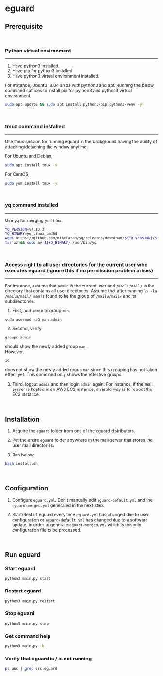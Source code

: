 # eguard

## Prerequisite
<br>

### Python virtual environment
---
1. Have python3 installed.
2. Have pip for python3 installed.
3. Have python3 virtual environment installed.  

For instance, Ubuntu 18.04 ships with python3 and apt. Running the below command suffices to install pip for python3 and python3 virtual environment.
```bash
sudo apt update && sudo apt install python3-pip python3-venv -y

```

<br>

### tmux command installed
---
Use tmux session for running eguard in the background having the ability of attaching/detaching the window anytime.

For Ubuntu and Debian,
```bash
sudo apt install tmux -y

```

For CentOS,
```bash
sudo yum install tmux -y

```

<br>

### yq command installed
---
Use yq for merging yml files.
```bash
YQ_VERSION=v4.13.3
YQ_BINARY=yq_linux_amd64
wget https://github.com/mikefarah/yq/releases/download/${YQ_VERSION}/${YQ_BINARY}.tar.gz -O - |\
tar xz && sudo mv ${YQ_BINARY} /usr/bin/yq

```

<br>

### Access right to all user directories for the current user who executes eguard (ignore this if no permission problem arises)
---
For instance, assume that `admin` is the current user and `/mailu/mail/` is the directory that contains all user directories. Assume that after running ```ls -la /mailu/mail/```, `man` is found to be the group of `/mailu/mail/` and its subdirectories.  

1. First, add `admin` to group `man`.
```
sudo usermod -aG man admin
```
2.  Second, verify.
```
groups admin
```
should show the newly added group `man`.  
However, 
```
id
```
does not show the newly added group `man` since this grouping has not taken effect yet. This command only shows the effective groups.  

3. Third, logout `admin` and then login `admin` again. For instance, if the mail server is hosted in an AWS EC2 instance, a viable way is to reboot the EC2 instance.

<br>

## Installation
1. Acquire the `eguard` folder from one of the eguard distributors.

2. Put the entire `eguard` folder anywhere in the mail server that stores the user mail directories.

3. Run below:
```bash
bash install.sh

```

<br>

## Configuration
1. Configure `eguard.yml`. Don't manually edit `eguard-default.yml` and the `eguard-merged.yml` generated in the next step.

2. Start/Restart eguard every time `eguard.yml` has changed due to user configuration or `eguard-default.yml` has changed due to a software update, in order to generate `eguard-merged.yml` which is the only configuration file to be processed.

<br>

## Run eguard
### Start eguard
```bash
python3 main.py start

```

### Restart eguard
```bash
python3 main.py restart

```

### Stop eguard
```bash
python3 main.py stop

```

### Get command help
```bash
python3 main.py -h

```

### Verify that eguard is / is not running
```bash
ps aux | grep src.eguard
```